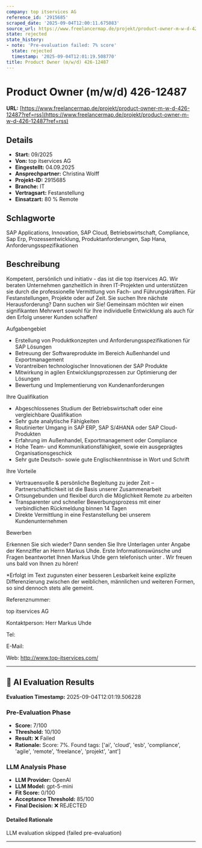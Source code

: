 ```yaml
---
company: top itservices AG
reference_id: '2915685'
scraped_date: '2025-09-04T12:00:11.675083'
source_url: https://www.freelancermap.de/projekt/product-owner-m-w-d-426-12487?ref=rss
state: rejected
state_history:
- note: 'Pre-evaluation failed: 7% score'
  state: rejected
  timestamp: '2025-09-04T12:01:19.508770'
title: Product Owner (m/w/d) 426-12487
---
```



# Product Owner (m/w/d) 426-12487
**URL:** [https://www.freelancermap.de/projekt/product-owner-m-w-d-426-12487?ref=rss](https://www.freelancermap.de/projekt/product-owner-m-w-d-426-12487?ref=rss)
## Details
- **Start:** 09/2025
- **Von:** top itservices AG
- **Eingestellt:** 04.09.2025
- **Ansprechpartner:** Christina Wolff
- **Projekt-ID:** 2915685
- **Branche:** IT
- **Vertragsart:** Festanstellung
- **Einsatzart:** 80
                                                % Remote

## Schlagworte
SAP Applications, Innovation, SAP Cloud, Betriebswirtschaft, Compliance, Sap Erp, Prozessentwicklung, Produktanforderungen, Sap Hana, Anforderungsspezifikationen

## Beschreibung
Kompetent, persönlich und initiativ - das ist die top itservices AG. Wir beraten Unternehmen ganzheitlich in ihren IT-Projekten und unterstützen sie durch die professionelle Vermittlung von Fach- und Führungskräften. Für Festanstellungen, Projekte oder auf Zeit.
Sie suchen Ihre nächste Herausforderung? Dann suchen wir Sie!
Gemeinsam möchten wir einen signifikanten Mehrwert sowohl für Ihre individuelle Entwicklung als auch für den Erfolg unserer Kunden schaffen!

Aufgabengebiet

- Erstellung von Produktkonzepten und Anforderungsspezifikationen für SAP Lösungen
- Betreuung der Softwareprodukte im Bereich Außenhandel und Exportmanagement
- Vorantreiben technologischer Innovationen der SAP Produkte
- Mitwirkung in agilen Entwicklungsprozessen zur Optimierung der Lösungen
- Bewertung und Implementierung von Kundenanforderungen

Ihre Qualifikation

- Abgeschlossenes Studium der Betriebswirtschaft oder eine vergleichbare Qualifikation
- Sehr gute analytische Fähigkeiten
- Routinierter Umgang in SAP ERP, SAP S/4HANA oder SAP Cloud-Produkten
- Erfahrung im Außenhandel, Exportmanagement oder Compliance
- Hohe Team- und Kommunikationsfähigkeit, sowie ein ausgeprägtes Organisationsgeschick
- Sehr gute Deutsch- sowie gute Englischkenntnisse in Wort und Schrift

Ihre Vorteile

- Vertrauensvolle & persönliche Begleitung zu jeder Zeit – Partnerschaftlichkeit ist die Basis unserer Zusammenarbeit
- Ortsungebunden und flexibel durch die Möglichkeit Remote zu arbeiten
- Transparenter und schneller Bewerbungsprozess mit einer verbindlichen Rückmeldung binnen 14 Tagen
- Direkte Vermittlung in eine Festanstellung bei unserem Kundenunternehmen

Bewerben

Erkennen Sie sich wieder? Dann senden Sie Ihre Unterlagen unter Angabe der Kennziffer an Herrn Markus Uhde. Erste Informationswünsche und Fragen beantwortet Ihnen Markus Uhde gern telefonisch unter . Wir freuen uns bald von Ihnen zu hören!

*Erfolgt im Text zugunsten einer besseren Lesbarkeit keine explizite Differenzierung zwischen der weiblichen, männlichen und weiteren Formen, so sind dennoch stets alle gemeint.

Referenznummer:

top itservices AG

Kontaktperson:
Herr Markus Uhde

Tel:

E-Mail:

Web: http://www.top-itservices.com/

---

## 🤖 AI Evaluation Results

**Evaluation Timestamp:** 2025-09-04T12:01:19.506228

### Pre-Evaluation Phase
- **Score:** 7/100
- **Threshold:** 10/100
- **Result:** ❌ Failed
- **Rationale:** Score: 7%. Found tags: ['ai', 'cloud', 'esb', 'compliance', 'agile', 'remote', 'freelance', 'projekt', 'ant']

### LLM Analysis Phase
- **LLM Provider:** OpenAI
- **LLM Model:** gpt-5-mini
- **Fit Score:** 0/100
- **Acceptance Threshold:** 85/100
- **Final Decision:** ❌ REJECTED

#### Detailed Rationale
LLM evaluation skipped (failed pre-evaluation)

---
